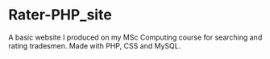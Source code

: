 # Rater-PHP_site
A basic website I produced on my MSc Computing course for searching and rating tradesmen. Made with PHP, CSS and MySQL.
